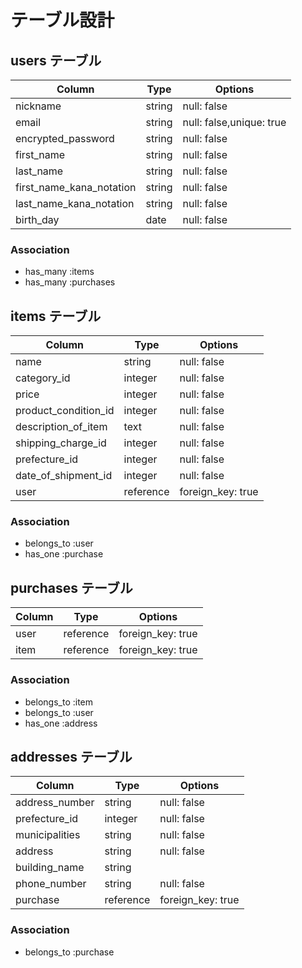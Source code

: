 # テーブル設計

## users テーブル

| Column                     | Type          | Options               |
|----------------------------|---------------|-----------------------|
| nickname                   | string        | null: false           |
| email                      | string        | null: false,unique: true|
| encrypted_password         | string        | null: false           |
| first_name                 | string        | null: false           |
| last_name                  | string        | null: false           |
| first_name_kana_notation   | string        | null: false           |
| last_name_kana_notation    | string        | null: false           |
| birth_day                  | date          | null: false           |

### Association

- has_many :items
- has_many :purchases

## items テーブル

| Column                     | Type          | Options               |
|----------------------------|---------------|-----------------------|
| name                       | string        | null: false           |
| category_id                | integer       | null: false           |
| price                      | integer       | null: false           |
| product_condition_id       | integer       | null: false           |
| description_of_item        | text          | null: false           |
| shipping_charge_id         | integer       | null: false           |
| prefecture_id              | integer       | null: false           |
| date_of_shipment_id        | integer       | null: false           |
| user                       | reference     | foreign_key: true     |

### Association

- belongs_to :user
- has_one  :purchase


## purchases テーブル

| Column                     | Type          | Options               |
|----------------------------|---------------|-----------------------|
| user                       | reference     | foreign_key: true     |
| item                       | reference     | foreign_key: true     |

### Association

- belongs_to :item
- belongs_to :user
- has_one    :address

## addresses テーブル

| Column                     | Type          | Options               |
|----------------------------|---------------|-----------------------|
| address_number             | string        | null: false           |
| prefecture_id              | integer       | null: false           |
| municipalities             | string        | null: false           |
| address                    | string        | null: false           |
| building_name              | string        |
| phone_number               | string        | null: false           |
| purchase                   | reference     | foreign_key: true     |

### Association

- belongs_to :purchase
